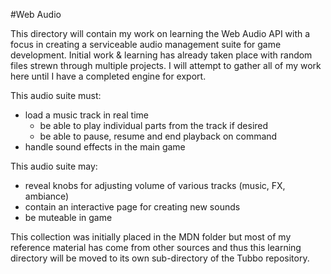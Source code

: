 #Web Audio

This directory will contain my work on learning the Web Audio API with a focus
in creating a serviceable audio management suite for game development. Initial
work & learning has already taken place with random files strewn through
multiple projects. I will attempt to gather all of my work here until I have
a completed engine for export.

This audio suite must:
- load a music track in real time
    - be able to play individual parts from the track if desired
    - be able to pause, resume and end playback on command
- handle sound effects in the main game

This audio suite may:
- reveal knobs for adjusting volume of various tracks (music, FX, ambiance)
- contain an interactive page for creating new sounds
- be muteable in game

This collection was initially placed in the MDN folder but most of my reference
material has come from other sources and thus this learning directory will be
moved to its own sub-directory of the Tubbo repository.
